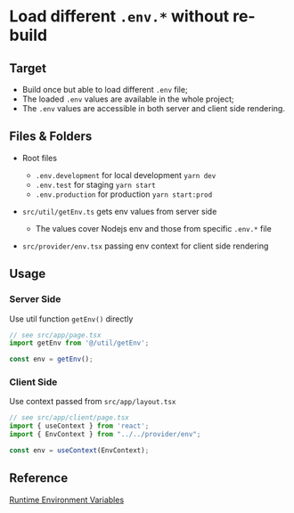 # Load different `.env.*` without re-build

## Target
- Build once but able to load different `.env` file;
- The loaded `.env` values are available in the whole project;
- The `.env` values are accessible in both server and client side rendering.

## Files & Folders
- Root files
    - `.env.development` for local development `yarn dev`
    - `.env.test` for staging `yarn start`
    - `.env.production` for production `yarn start:prod`

- `src/util/getEnv.ts` gets env values from server side
    - The values cover Nodejs env and those from specific `.env.*` file

- `src/provider/env.tsx` passing env context for client side rendering

## Usage

### Server Side
Use util function `getEnv()` directly
```jsx
// see src/app/page.tsx
import getEnv from '@/util/getEnv';

const env = getEnv();
```

### Client Side
Use context passed from `src/app/layout.tsx`
```jsx
// see src/app/client/page.tsx
import { useContext } from 'react';
import { EnvContext } from "../../provider/env";

const env = useContext(EnvContext);
```

## Reference

[Runtime Environment Variables](https://nextjs.org/docs/app/building-your-application/configuring/environment-variables#runtime-environment-variables)


